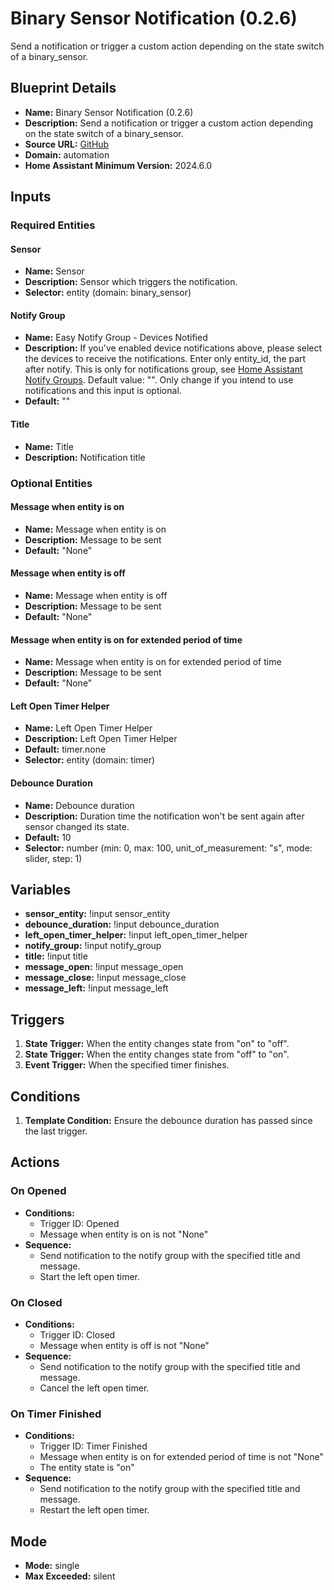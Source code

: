 # Binary Sensor Notification (0.2.6)

Send a notification or trigger a custom action depending on the state switch of a binary_sensor.

## Blueprint Details

- **Name:** Binary Sensor Notification (0.2.6)
- **Description:** Send a notification or trigger a custom action depending on the state switch of a binary_sensor.
- **Source URL:** [GitHub](https://github.com/asucrews/ha-blueprints/blob/main/automations/binary_sensor_notifications_plus/binary_sensor_notifications_plus.yaml)
- **Domain:** automation
- **Home Assistant Minimum Version:** 2024.6.0

## Inputs

### Required Entities

#### Sensor

- **Name:** Sensor
- **Description:** Sensor which triggers the notification.
- **Selector:** entity (domain: binary_sensor)

#### Notify Group

- **Name:** Easy Notify Group - Devices Notified
- **Description:** 
  If you've enabled device notifications above, please select the devices to receive the notifications. Enter only entity_id, the part after notify.
  This is only for notifications group, see [Home Assistant Notify Groups](https://www.home-assistant.io/integrations/group/#notify-groups).
  Default value: "". Only change if you intend to use notifications and this input is optional.
- **Default:** ""

#### Title

- **Name:** Title
- **Description:** Notification title

### Optional Entities

#### Message when entity is on

- **Name:** Message when entity is on
- **Description:** Message to be sent
- **Default:** "None"

#### Message when entity is off

- **Name:** Message when entity is off
- **Description:** Message to be sent
- **Default:** "None"

#### Message when entity is on for extended period of time

- **Name:** Message when entity is on for extended period of time
- **Description:** Message to be sent
- **Default:** "None"

#### Left Open Timer Helper

- **Name:** Left Open Timer Helper
- **Description:** Left Open Timer Helper
- **Default:** timer.none
- **Selector:** entity (domain: timer)

#### Debounce Duration

- **Name:** Debounce duration
- **Description:** Duration time the notification won't be sent again after sensor changed its state.
- **Default:** 10
- **Selector:** number (min: 0, max: 100, unit_of_measurement: "s", mode: slider, step: 1)

## Variables

- **sensor_entity:** !input sensor_entity
- **debounce_duration:** !input debounce_duration
- **left_open_timer_helper:** !input left_open_timer_helper
- **notify_group:** !input notify_group
- **title:** !input title
- **message_open:** !input message_open
- **message_close:** !input message_close
- **message_left:** !input message_left

## Triggers

1. **State Trigger:** When the entity changes state from "on" to "off".
2. **State Trigger:** When the entity changes state from "off" to "on".
3. **Event Trigger:** When the specified timer finishes.

## Conditions

1. **Template Condition:** Ensure the debounce duration has passed since the last trigger.

## Actions

### On Opened

- **Conditions:**
  - Trigger ID: Opened
  - Message when entity is on is not "None"
- **Sequence:**
  - Send notification to the notify group with the specified title and message.
  - Start the left open timer.

### On Closed

- **Conditions:**
  - Trigger ID: Closed
  - Message when entity is off is not "None"
- **Sequence:**
  - Send notification to the notify group with the specified title and message.
  - Cancel the left open timer.

### On Timer Finished

- **Conditions:**
  - Trigger ID: Timer Finished
  - Message when entity is on for extended period of time is not "None"
  - The entity state is "on"
- **Sequence:**
  - Send notification to the notify group with the specified title and message.
  - Restart the left open timer.

## Mode

- **Mode:** single
- **Max Exceeded:** silent
